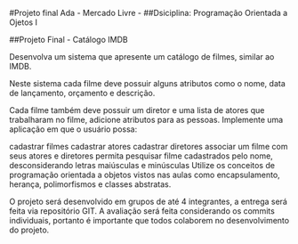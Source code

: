 #Projeto final Ada - Mercado Livre - 
##Dsiciplina: Programação Orientada a Ojetos I

##Projeto Final - Catálogo IMDB

Desenvolva um sistema que apresente um catálogo de filmes, similar ao IMDB.

Neste sistema cada filme deve possuir alguns atributos como o nome, data de lançamento, orçamento e descrição.

Cada filme também deve possuir um diretor e uma lista de atores que trabalharam no filme, adicione atributos para as pessoas. Implemente uma aplicação em que o usuário possa:

cadastrar filmes
cadastrar atores
cadastrar diretores
associar um filme com seus atores e diretores
permita pesquisar filme cadastrados pelo nome, desconsiderando letras maiúsculas e minúsculas
Utilize os conceitos de programação orientada a objetos vistos nas aulas como encapsulamento, herança, polimorfismos e classes abstratas.

O projeto será desenvolvido em grupos de até 4 integrantes, a entrega será feita via repositório GIT. A avaliação será feita considerando os commits individuais, portanto é importante que todos colaborem no desenvolvimento do projeto.

